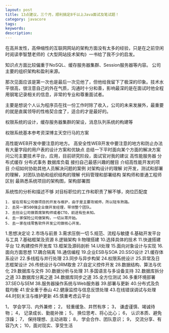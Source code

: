 ```yaml
---
layout: post
title: 13点建议，三个月，顺利搞定8千以上Java面试及笔试题！
category: javacore
tags: 
keywords: 
description: 
---
```





在高并发性，高伸缩性的互联网网站的架构方面没有太多的经验，只是在之前空闲时阅读李智慧老师的《大型网站技术架构》一书给了我不少的启发。

知识点方面比较偏重于NoSQL、缓存服务器集群、Session服务器等内容。
公司主要的组织架构和盈利来源。

那次见面应该是第一次也是最后一次见他了，但他给我留下了极深的印象。技术水平很高，很注意自己的外在气质，沟通时十分和善，影响最深的是在面试时他全程用钢笔记录相关的信息，非常的专业和尊重面试者。

主要是想说个人认为程序员在找一份工作时除了收入，公司的未来发展外，最重要的就是直属领导的性格契合度了，适合的才是最好的。

权限系统的设计，缓存服务器集群的架设，消息队列系统的构建等

权限系统基本参考资深博主天空行马的方案


高性能WEB开发中要注意的地方。
高安全性WEB开发中要注意的地方和防止办法
有大量字段的用户表的设计方案和优缺点
总结一下平时面向某个方面的解决方案
问公司主要技术平台，应用，目前研究阶段，面试官对我的建议
高性能服务器
分布式缓存
分布式事务
数据库负载
接扫自己最感兴趣的醒目
介绍高性能开发的项目
介绍如何协助其他人员解决问题的案例
对架构设计的理解
对开发，测试和部署的理解，对团队协助和组织结构的理解
代码管理和部署结构
架构师和普通工程师区别
最熟悉系统项目的架构图，架构部署图

系统性的分析和描述不够
对目标职位的工作和职责了解不够，岗位匹配度


	1. 留在现有公司做项目的开发与维护，由于是主要攻城师，所以轻车熟路。
	2. 去另一家500强企业做开发经理，带领整个团队。
	3. 去创业公司做首席架构师或者CTO，前途有些未知。
	4. 去一家保险公司做架构，一切从零开始。
	5. 去一家在线零售软件开发公司做核心开发。


1.思想决定论
2.市场与前景
3.需求压倒一切
5.规范、流程与敏捷
6.基础开发平台与工具
7.基础框架及资源
8.逻辑架构
9.物理搭建
10.选择具体的技术
11.快速搭建平台
12.构建控件开发库
13.框架及源码剖析
14.UI处理
15.面向对象设计与实现
16.面向方面思想
17.耦合隔离
18.通信编程
19.企业ESB与SOA
20.SSO设计
21.缓存体系设计
22.多线程与并行处理
23.同步与异步构架
24.权限系统设计
25.异常及日志框架设计
26.传统设计与ORM取舍
27.自定义控件开发
28.数据结构、算法与优化
29.数据库与文件
30.数据分析与处理
31.多国语言与多设备支持
32.数据库拆分之道
33.数据库分离之道
34.数据库同步之道
35.全方位测试
36.多重环境部署
37.SEO与SEM
38.服务器操作系统与Web服务器
39.部署与更新
40.分布式及负载均衡
41.安全重于泰山
42.健康监控与信息反馈处理
43.在线错误调试与处理
44.时刻关注与维护更新
45.慎重考虑云平台



1， 学会学习、内外兼修；
2， 轻重缓急、井然有序；
3， 谦虚谨慎、竭诚待物；
4， 记录成长、勤能补挫；
5， 换位思考、将心比心；
6， 认识本质、避免浮躁；
7， 保持理想、主动进取；
8， 学会合作、团队意识；
9， 交流分享、有容乃大；
10，面对现实、享受生活













